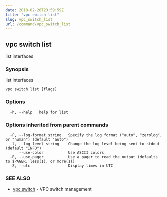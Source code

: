 ```yaml
---
date: 2018-02-28T23:59:59Z
title: "vpc switch list"
slug: vpc_switch_list
url: /command/vpc_switch_list
---
```

## vpc switch list

list interfaces

### Synopsis


list interfaces

```
vpc switch list [flags]
```

### Options

```
  -h, --help   help for list
```

### Options inherited from parent commands

```
  -F, --log-format string   Specify the log format ("auto", "zerolog", or "human") (default "auto")
  -l, --log-level string    Change the log level being sent to stdout (default "INFO")
      --use-color           Use ASCII colors
  -P, --use-pager           Use a pager to read the output (defaults to $PAGER, less(1), or more(1))
  -Z, --utc                 Display times in UTC
```

### SEE ALSO
* [vpc switch](/command/vpc_switch)	 - VPC switch management

